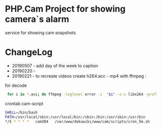 # PHP.Cam Project for showing camera`s alarm 
service for showing cam snapshots

# ChangeLog 
*   20190507 - add  day of the week to caption 
*   20190220 - 
*   20190221 - to recreate videos create h264:acc  - mp4  with ffmpeg :

for decode 
```bash
 for i in *.avi; do ffmpeg -loglevel error -i  "$i" -c:v libx264 -profile:v main -level 4.0 -preset fast  -movflags +faststart  -c:a aac -b:a 128k -strict -2 "./web/${i%.*}.mp4" && rm $i && echo "decode $i"; done
```

crontab cam-script

```bash
SHELL=/bin/bash
PATH=/usr/local/sbin:/usr/local/bin:/sbin:/bin:/usr/sbin:/usr/bin
*/5 * * * *   cam304   /var/www/dokuwiki/www/cam/scripts/cron_5m.sh
```

